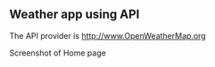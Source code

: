 ## Weather app using API

The API provider is http://www.OpenWeatherMap.org




Screenshot of Home page


